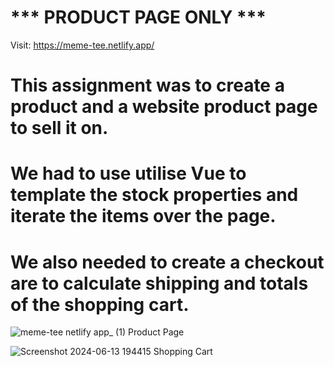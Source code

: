 # *** PRODUCT PAGE ONLY ***

Visit: https://meme-tee.netlify.app/

# This assignment was to create a product and a website product page to sell it on.

# We had to use utilise Vue to template the stock properties and iterate the items over the page. 

# We also needed to create a checkout are to calculate shipping and totals of the shopping cart.

![meme-tee netlify app_ (1)](https://github.com/Jandalslap/meme-tee/assets/128538609/30c0721b-272f-4fbe-bb92-484f9919d60a)
Product Page

![Screenshot 2024-06-13 194415](https://github.com/Jandalslap/meme-tee/assets/128538609/347dfa73-70db-4d70-a5b4-69c9ad8fab86)
Shopping Cart
